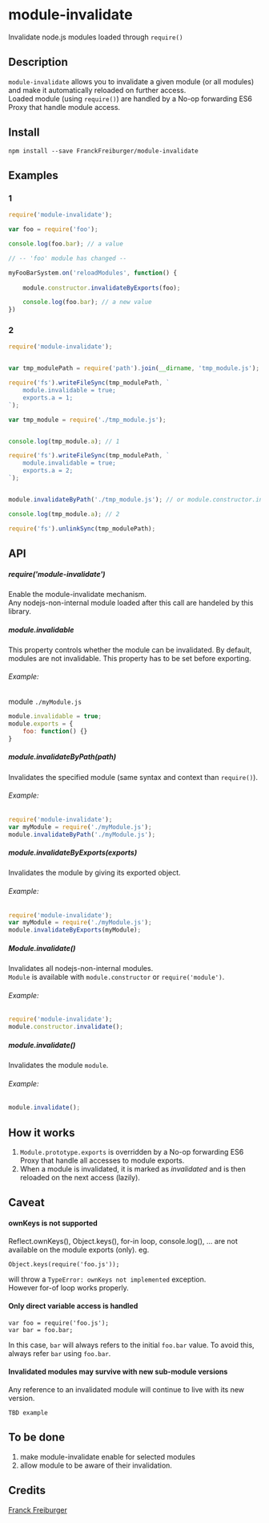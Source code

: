 # module-invalidate
Invalidate node.js modules loaded through `require()`


## Description
`module-invalidate` allows you to invalidate a given module (or all modules) and make it automatically reloaded on further access.  
Loaded module (using `require()`) are handled by a No-op forwarding ES6 Proxy that handle module access.  


## Install

`npm install --save FranckFreiburger/module-invalidate`


## Examples

### 1

```JavaScript
require('module-invalidate');

var foo = require('foo');

console.log(foo.bar); // a value

// -- 'foo' module has changed --

myFooBarSystem.on('reloadModules', function() {
	
	module.constructor.invalidateByExports(foo);

	console.log(foo.bar); // a new value
})
```


### 2

```JavaScript
require('module-invalidate');


var tmp_modulePath = require('path').join(__dirname, 'tmp_module.js');

require('fs').writeFileSync(tmp_modulePath, `
	module.invalidable = true;
	exports.a = 1;
`);

var tmp_module = require('./tmp_module.js');


console.log(tmp_module.a); // 1

require('fs').writeFileSync(tmp_modulePath, `
	module.invalidable = true;
	exports.a = 2;
`);


module.invalidateByPath('./tmp_module.js'); // or module.constructor.invalidateByExports(tmp_module)

console.log(tmp_module.a); // 2

require('fs').unlinkSync(tmp_modulePath);

```


## API


##### require('module-invalidate')
Enable the module-invalidate mechanism.  
Any nodejs-non-internal module loaded after this call are handeled by this library.


##### module.invalidable
This property controls whether the module can be invalidated. By default, modules are not invalidable. This property has to be set before exporting.

###### Example:
module `./myModule.js`
```JavaScript
module.invalidable = true;
module.exports = {
	foo: function() {}
}
```

##### module.invalidateByPath(path)
Invalidates the specified module (same syntax and context than `require()`).

###### Example:
```JavaScript
require('module-invalidate');
var myModule = require('./myModule.js');
module.invalidateByPath('./myModule.js');
```


##### module.invalidateByExports(exports)
Invalidates the module by giving its exported object.

###### Example:
```JavaScript
require('module-invalidate');
var myModule = require('./myModule.js');
module.invalidateByExports(myModule);
```


##### Module.invalidate()
Invalidates all nodejs-non-internal modules.  
`Module` is available with `module.constructor` or `require('module')`.

###### Example:
```JavaScript
require('module-invalidate');
module.constructor.invalidate();
```


##### module.invalidate()
Invalidates the module `module`.

###### Example:
```JavaScript
module.invalidate();
```


## How it works

1. `Module.prototype.exports` is overridden by a No-op forwarding ES6 Proxy that handle all accesses to module exports.
1. When a module is invalidated, it is marked as *invalidated* and is then reloaded on the next access (lazily).



## Caveat


#### ownKeys is not supported

Reflect.ownKeys(), Object.keys(), for-in loop, console.log(), ... are not available on the module exports (only).
eg.
```
Object.keys(require('foo.js'));
```
will throw a `TypeError: ownKeys not implemented` exception.  
However for-of loop works properly.


#### Only direct variable access is handled
```  
var foo = require('foo.js');
var bar = foo.bar;
```
In this case, `bar` will always refers to the initial `foo.bar` value. To avoid this, always refer `bar` using `foo.bar`.


#### Invalidated modules may survive with new sub-module versions
Any reference to an invalidated module will continue to live with its new version.

```
TBD example  
```

## To be done

1. make module-invalidate enable for selected modules
1. allow module to be aware of their invalidation.


## Credits

[Franck Freiburger](https://www.franck-freiburger.com)

